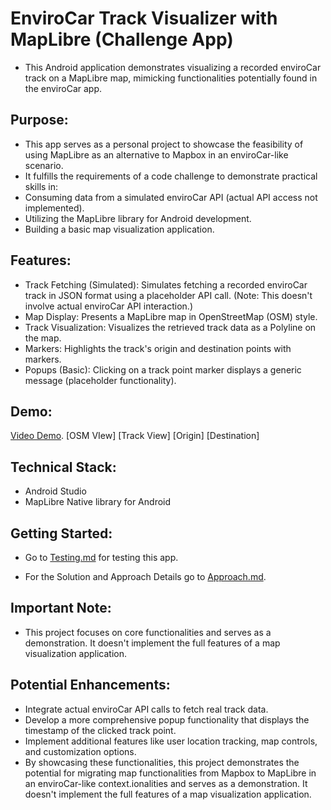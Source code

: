 # EnviroCar Track Visualizer with MapLibre (Challenge App)

* This Android application demonstrates visualizing a recorded enviroCar track on a MapLibre map, mimicking functionalities potentially found in the enviroCar app.
## Purpose:

* This app serves as a personal project to showcase the feasibility of using MapLibre as an alternative to Mapbox in an enviroCar-like scenario.
* It fulfills the requirements of a code challenge to demonstrate practical skills in:
* Consuming data from a simulated enviroCar API (actual API access not implemented).
* Utilizing the MapLibre library for Android development.
* Building a basic map visualization application.
## Features:
* Track Fetching (Simulated): Simulates fetching a recorded enviroCar track in JSON format using a placeholder API call. (Note: This doesn't involve actual enviroCar API interaction.)
* Map Display: Presents a MapLibre map in OpenStreetMap (OSM) style.
* Track Visualization: Visualizes the retrieved track data as a Polyline on the map.
* Markers: Highlights the track's origin and destination points with markers.
* Popups (Basic): Clicking on a track point marker displays a generic message (placeholder functionality).
## Demo: 
 [Video Demo](https://www.youtube.com/watch?v=JZKvMAWQqh4).
 [OSM VIew]
 [Track View]
 [Origin]
 [Destination]
## Technical Stack:
* Android Studio
* MapLibre Native library for Android
## Getting Started:
* Go to [Testing.md](https://github.com/AshishKothariii/EnviroCarChallengeApp/blob/main/Testing.md) for testing this app.

* For the Solution and Approach Details go to [Approach.md](https://github.com/AshishKothariii/EnviroCarChallengeApp/blob/main/Approach.md).
## Important Note:
* This project focuses on core functionalities and serves as a demonstration. It doesn't implement the full features of a map visualization application.

## Potential Enhancements:
* Integrate actual enviroCar API calls to fetch real track data.
* Develop a more comprehensive popup functionality that displays the timestamp of the clicked track point.
* Implement additional features like user location tracking, map controls, and customization options.
* By showcasing these functionalities, this project demonstrates the potential for migrating map functionalities from Mapbox to MapLibre in an enviroCar-like context.ionalities and serves as a demonstration. It doesn't implement the full features of a map visualization application.